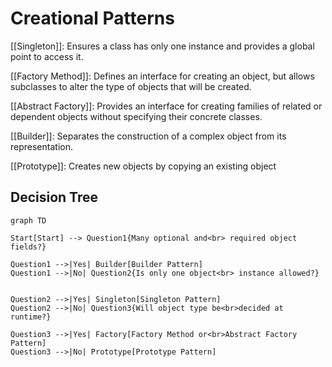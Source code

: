 # Creational Patterns

[[Singleton]]: Ensures a class has only one instance and provides a global point to access it.

[[Factory Method]]: Defines an interface for creating an object, but allows subclasses to alter the type of objects that will be created.

[[Abstract Factory]]: Provides an interface for creating families of related or dependent objects without specifying their concrete classes.

[[Builder]]: Separates the construction of a complex object from its representation.

[[Prototype]]: Creates new objects by copying an existing object

## Decision Tree
```mermaid
graph TD

Start[Start] --> Question1{Many optional and<br> required object fields?}

Question1 -->|Yes| Builder[Builder Pattern]
Question1 -->|No| Question2{Is only one object<br> instance allowed?}


Question2 -->|Yes| Singleton[Singleton Pattern]
Question2 -->|No| Question3{Will object type be<br>decided at runtime?}

Question3 -->|Yes| Factory[Factory Method or<br>Abstract Factory Pattern]
Question3 -->|No| Prototype[Prototype Pattern]
```
